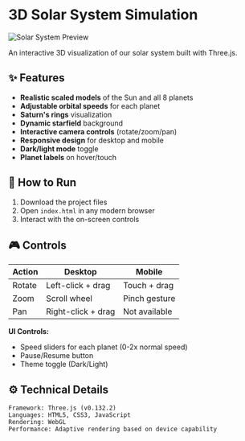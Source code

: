 # 3D Solar System Simulation

![Solar System Preview](./demo/demo.gif)

An interactive 3D visualization of our solar system built with Three.js.

## ✨ Features
- **Realistic scaled models** of the Sun and all 8 planets
- **Adjustable orbital speeds** for each planet
- **Saturn's rings** visualization
- **Dynamic starfield** background
- **Interactive camera controls** (rotate/zoom/pan)
- **Responsive design** for desktop and mobile
- **Dark/light mode** toggle
- **Planet labels** on hover/touch

## 🚀 How to Run
1. Download the project files
2. Open `index.html` in any modern browser
3. Interact with the on-screen controls

## 🎮 Controls
| Action | Desktop | Mobile |
|--------|---------|--------|
| Rotate | Left-click + drag | Touch + drag |
| Zoom   | Scroll wheel | Pinch gesture |
| Pan    | Right-click + drag | Not available |

**UI Controls:**
- Speed sliders for each planet (0-2x normal speed)
- Pause/Resume button
- Theme toggle (Dark/Light)

## ⚙️ Technical Details
```plaintext
Framework: Three.js (v0.132.2)
Languages: HTML5, CSS3, JavaScript
Rendering: WebGL
Performance: Adaptive rendering based on device capability
